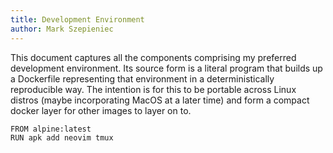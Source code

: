 ```yaml
---
title: Development Environment
author: Mark Szepieniec
---
```


This document captures all the components comprising my preferred development environment.
Its source form is a literal program that builds up a Dockerfile representing that environment in a deterministically reproducible way.
The intention is for this to be portable across Linux distros (maybe incorporating MacOS at a later time) and form a compact docker layer for other images to layer on to.

``` {.dockerfile #dockerfile file=src/Dockerfile}
FROM alpine:latest
RUN apk add neovim tmux
```
